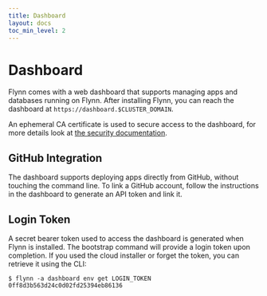 ```yaml
---
title: Dashboard
layout: docs
toc_min_level: 2
---
```


# Dashboard

Flynn comes with a web dashboard that supports managing apps and databases
running on Flynn. After installing Flynn, you can reach the dashboard at
`https://dashboard.$CLUSTER_DOMAIN`.

An ephemeral CA certificate is used to secure access to the dashboard, for more
details look at [the security
documentation](/docs/security#dashboard-ca-certificate).

## GitHub Integration

The dashboard supports deploying apps directly from GitHub, without touching the
command line. To link a GitHub account, follow the instructions in the dashboard
to generate an API token and link it.

## Login Token

A secret bearer token used to access the dashboard is generated when Flynn is
installed. The bootstrap command will provide a login token upon completion. If
you used the cloud installer or forget the token, you can retrieve it using the
CLI:

```text
$ flynn -a dashboard env get LOGIN_TOKEN
0ff8d3b563d24c0d02fd25394eb86136
```
